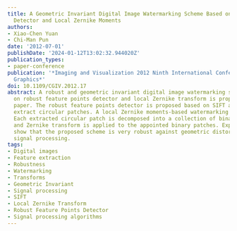 ```yaml
---
title: A Geometric Invariant Digital Image Watermarking Scheme Based on Robust Feature
  Detector and Local Zernike Moments
authors:
- Xiao-Chen Yuan
- Chi-Man Pun
date: '2012-07-01'
publishDate: '2024-01-12T13:02:32.944020Z'
publication_types:
- paper-conference
publication: '*Imaging and Visualization 2012 Ninth International Conference on Computer
  Graphics*'
doi: 10.1109/CGIV.2012.17
abstract: A robust and geometric invariant digital image watermarking scheme based
  on robust feature points detector and local Zernike transform is proposed in this
  paper. The robust feature points detector is proposed based on SIFT algorithm to
  extract circular patches. A local Zernike moments-based watermarking scheme is raised.
  Each extracted circular patch is decomposed into a collection of binary patches
  and Zernike transform is applied to the appointed binary patches. Experimental results
  show that the proposed scheme is very robust against geometric distortions and common
  signal processing.
tags:
- Digital images
- Feature extraction
- Robustness
- Watermarking
- Transforms
- Geometric Invariant
- Signal processing
- SIFT
- Local Zernike Transform
- Robust Feature Points Detector
- Signal processing algorithms
---
```

